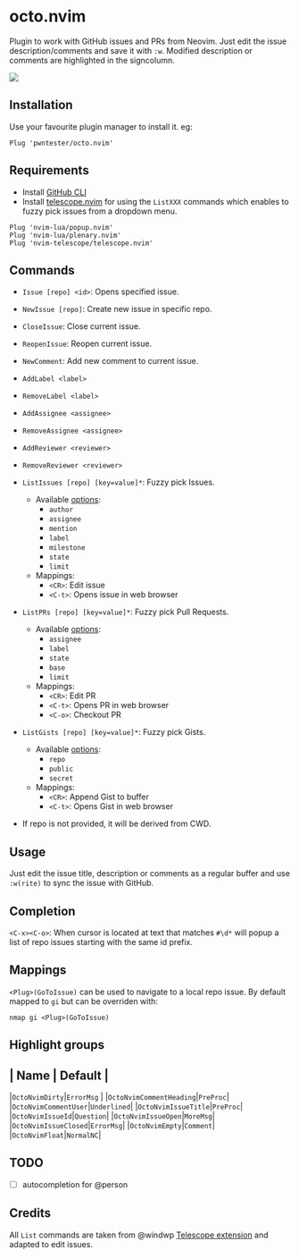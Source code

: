 # octo.nvim
Plugin to work with GitHub issues and PRs from Neovim. Just edit the issue description/comments and save it with `:w`.
Modified description or comments are highlighted in the signcolumn.


![](https://i.imgur.com/ZRhBvls.png)


## Installation

Use your favourite plugin manager to install it. eg:

```
Plug 'pwntester/octo.nvim'
```

## Requirements

- Install [GitHub CLI](https://cli.github.com/)
- Install [telescope.nvim](https://github.com/nvim-telescope/telescope.nvim) for using the `ListXXX` commands which enables to fuzzy pick issues from a dropdown menu.

```
Plug 'nvim-lua/popup.nvim'
Plug 'nvim-lua/plenary.nvim'
Plug 'nvim-telescope/telescope.nvim'
```


## Commands

- `Issue [repo] <id>`: Opens specified issue.
- `NewIssue [repo]`: Create new issue in specific repo.
- `CloseIssue`: Close current issue.
- `ReopenIssue`: Reopen current issue.
- `NewComment`: Add new comment to current issue.

- `AddLabel <label>`
- `RemoveLabel <label>`
- `AddAssignee <assignee>`
- `RemoveAssignee <assignee>`
- `AddReviewer <reviewer>`
- `RemoveReviewer <reviewer>`

- `ListIssues [repo] [key=value]*`: Fuzzy pick Issues.
  - Available [options](https://cli.github.com/manual/gh_issue_list):
    - `author`
    - `assignee`
    - `mention`
    - `label`
    - `milestone`
    - `state`
    - `limit`
  - Mappings:
    - `<CR>`: Edit issue 
    - `<C-t>`: Opens issue in web browser
- `ListPRs [repo] [key=value]*`: Fuzzy pick Pull Requests.
  - Available [options](https://cli.github.com/manual/gh_pr_list):
    - `assignee`
    - `label`
    - `state`
    - `base`
    - `limit`
  - Mappings:
    - `<CR>`: Edit PR
    - `<C-t>`: Opens PR in web browser
    - `<C-o>`: Checkout PR
- `ListGists [repo] [key=value]*`: Fuzzy pick Gists.
  - Available [options](https://cli.github.com/manual/gh_gist_list):
    - `repo`
    - `public`
    - `secret`
  - Mappings:
    - `<CR>`: Append Gist to buffer
    - `<C-t>`: Opens Gist in web browser

* If repo is not provided, it will be derived from CWD.

## Usage

Just edit the issue title, description or comments as a regular buffer and use `:w(rite)` to sync the issue with GitHub.

## Completion

`<C-x><C-o>`: When cursor is located at text that matches `#\d*` will popup a list of repo issues starting with the same id prefix.

## Mappings

`<Plug>(GoToIssue)` can be used to navigate to a local repo issue. By default mapped to `gi` but can be overriden with: 

```
nmap gi <Plug>(GoToIssue)
```

## Highlight groups

| Name | Default |
------------------
|`OctoNvimDirty`|`ErrorMsg` |
|`OctoNvimCommentHeading`|`PreProc`|
|`OctoNvimCommentUser`|`Underlined`|
|`OctoNvimIssueTitle`|`PreProc`|
|`OctoNvimIssueId`|`Question`|
|`OctoNvimIssueOpen`|`MoreMsg`|
|`OctoNvimIssueClosed`|`ErrorMsg`|
|`OctoNvimEmpty`|`Comment`|
|`OctoNvimFloat`|`NormalNC`|

## TODO

- [ ] autocompletion for @person

## Credits
All `List` commands are taken from @windwp [Telescope extension](https://github.com/nvim-telescope/telescope-github.nvim) and adapted to edit issues.
